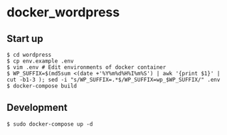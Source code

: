 # docker_wordpress

## Start up

```
$ cd wordpress
$ cp env.example .env
$ vim .env # Edit environments of docker container
$ WP_SUFFIX=$(md5sum <(date +'%Y%m%d%H%I%m%S') | awk '{print $1}' | cut -b1-3 ); sed -i "s/WP_SUFFIX=.*$/WP_SUFFIX=wp_$WP_SUFFIX/" .env
$ docker-compose build
```

## Development
```
$ sudo docker-compose up -d
```
